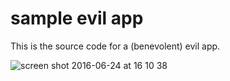 # sample evil app

This is the source code for a (benevolent) evil app.

![screen shot 2016-06-24 at 16 10 38](https://cloud.githubusercontent.com/assets/7998310/16340046/411711ee-3a26-11e6-8289-5bf917c3df91.png)

